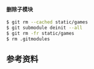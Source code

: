 

#### 删除子模块

```bash
$ git rm --cached static/games
$ git submodule deinit --all
$ git rm -fr static/games
$ rm .gitmodules
```

## 参考资料

[dosbox]:   https://www.dosbox.com  "Emulator for x86 with DOS"
[dosbox-x]: https://dosbox-x.com    "An open-source DOS emulator for running DOS applications and games"
[js-dos]:   https://js-dos.com      "The simpliest API to run DOS games in browser"